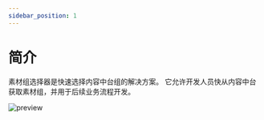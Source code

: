 ```yaml
---
sidebar_position: 1
---
```


# 简介

素材组选择器是快速选择内容中台组的解决方案。
它允许开发人员快从内容中台获取素材组，并用于后续业务流程开发。

![preview](https://static-common.tezign.com/static/cfrg8871tm1701326957263.png)

